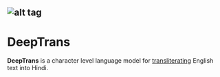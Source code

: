 ![alt tag](https://sigvoiced.files.wordpress.com/2016/09/deeptrans.png)
-----------------
# DeepTrans
**DeepTrans** is a character level language model for [transliterating](https://en.wikipedia.org/wiki/Transliteration) English text into Hindi.
